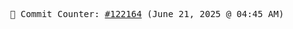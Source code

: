 <p align="center">
    <samp>
        📮 Commit Counter: <a href="https://github.com/Javascript-void0/Javascript-void0/commits/main">#122164</a> (June 21, 2025 @ 04:45 AM)
    </samp>
</p>